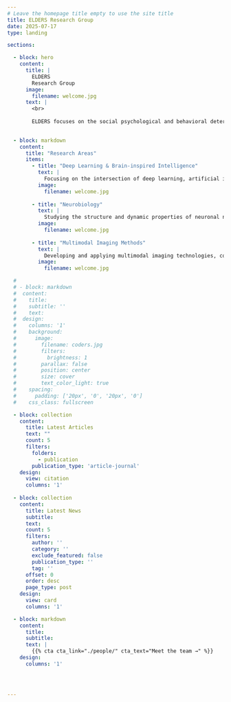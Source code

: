```yaml
---
# Leave the homepage title empty to use the site title
title: ELDERS Research Group
date: 2025-07-17
type: landing

sections:

  - block: hero
    content:
      title: |
        ELDERS
        Research Group
      image:
        filename: welcome.jpg
      text: |
        <br>
        
        ELDERS focuses on the social psychological and behavioral determinants of healthy aging, the construction of community elderly health management models, and comparative research on global healthy aging and management models.
    

  - block: markdown
    content:
      title: "Research Areas"
      items:
        - title: "Deep Learning & Brain-inspired Intelligence"
          text: |
            Focusing on the intersection of deep learning, artificial intelligence, and neuroscience, we build multimodal biological foundation models...
          image:
            filename: welcome.jpg
            
        - title: "Neurobiology"
          text: |
            Studying the structure and dynamic properties of neuronal networks and their impact on information processing...
          image:
            filename: welcome.jpg
            
        - title: "Multimodal Imaging Methods"
          text: |
            Developing and applying multimodal imaging technologies, combined with AI analysis...
          image:
            filename: welcome.jpg

  # 
  # - block: markdown
  #  content:
  #    title:
  #    subtitle: ''
  #    text:
  #  design:
  #    columns: '1'
  #    background:
  #      image: 
  #        filename: coders.jpg
  #        filters:
  #          brightness: 1
  #        parallax: false
  #        position: center
  #        size: cover
  #        text_color_light: true
  #    spacing:
  #      padding: ['20px', '0', '20px', '0']
  #    css_class: fullscreen

  - block: collection
    content:
      title: Latest Articles
      text: ""
      count: 5
      filters:
        folders:
          - publication
        publication_type: 'article-journal'
    design:
      view: citation
      columns: '1'
    
  - block: collection
    content:
      title: Latest News
      subtitle:
      text:
      count: 5
      filters:
        author: ''
        category: ''
        exclude_featured: false
        publication_type: ''
        tag: ''
      offset: 0
      order: desc
      page_type: post
    design:
      view: card
      columns: '1'

  - block: markdown
    content:
      title:
      subtitle:
      text: |
        {{% cta cta_link="./people/" cta_text="Meet the team →" %}}
    design:
      columns: '1'




---
```

